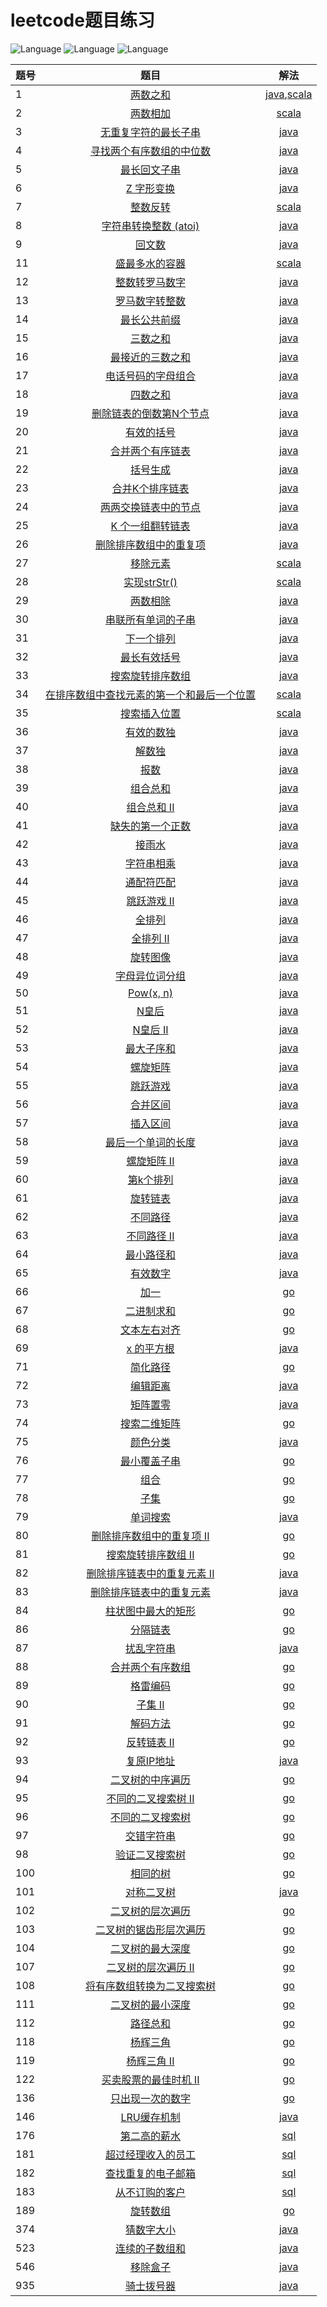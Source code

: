 # leetcode题目练习

![Language](https://img.shields.io/badge/language-java-blue.svg)
![Language](https://img.shields.io/badge/language-scala-red.svg)
![Language](https://img.shields.io/badge/language-go-9cf.svg)

| 题号 | 题目 | 解法 |
| --- |:---:| :---:|
| 1 | [两数之和](https://leetcode-cn.com/problems/two-sum/) | [java](https://github.com/lmmmowi/leetcode-practice/blob/master/src/main/java/com/lmmmowi/leetcode/p1/Solution.java),[scala](https://github.com/lmmmowi/leetcode-practice/blob/master/src/main/scala/com/lmmmowi/leetcode/scala/p1/Solution.scala) |
| 2 | [两数相加](https://leetcode-cn.com/problems/add-two-numbers/) | [scala](https://github.com/lmmmowi/leetcode-practice/blob/master/src/main/scala/com/lmmmowi/leetcode/scala/p2/Solution.scala) |
| 3 | [无重复字符的最长子串](https://leetcode-cn.com/problems/longest-substring-without-repeating-characters/) | [java](https://github.com/lmmmowi/leetcode-practice/blob/master/src/main/java/com/lmmmowi/leetcode/p3/Solution.java) |
| 4 | [寻找两个有序数组的中位数](https://leetcode-cn.com/problems/median-of-two-sorted-arrays/) | [java](https://github.com/lmmmowi/leetcode-practice/blob/master/src/main/java/com/lmmmowi/leetcode/p4/Solution.java) |
| 5 | [最长回文子串](https://leetcode-cn.com/problems/longest-palindromic-substring/) | [java](https://github.com/lmmmowi/leetcode-practice/blob/master/src/main/java/com/lmmmowi/leetcode/p5/Solution.java) |
| 6 | [Z 字形变换](https://leetcode-cn.com/problems/zigzag-conversion/) | [java](https://github.com/lmmmowi/leetcode-practice/blob/master/src/main/java/com/lmmmowi/leetcode/p6/Solution.java) |
| 7 | [整数反转](https://leetcode-cn.com/problems/reverse-integer/) | [scala](https://github.com/lmmmowi/leetcode-practice/blob/master/src/main/scala/com/lmmmowi/leetcode/scala/p7/Solution.scala) |
| 8 | [字符串转换整数 (atoi)](https://leetcode-cn.com/problems/string-to-integer-atoi/) | [java](https://github.com/lmmmowi/leetcode-practice/blob/master/src/main/java/com/lmmmowi/leetcode/p8/Solution.java) |
| 9 | [回文数](https://leetcode-cn.com/problems/palindrome-number/) | [java](https://github.com/lmmmowi/leetcode-practice/blob/master/src/main/java/com/lmmmowi/leetcode/p9/Solution.java) |
| 11 | [盛最多水的容器](https://leetcode-cn.com/problems/container-with-most-water/) | [scala](https://github.com/lmmmowi/leetcode-practice/blob/master/src/main/scala/com/lmmmowi/leetcode/scala/p11/Solution.scala) |
| 12 | [整数转罗马数字](https://leetcode-cn.com/problems/integer-to-roman/) | [java](https://github.com/lmmmowi/leetcode-practice/blob/master/src/main/java/com/lmmmowi/leetcode/p12/Solution.java) |
| 13 | [罗马数字转整数](https://leetcode-cn.com/problems/roman-to-integer/) | [java](https://github.com/lmmmowi/leetcode-practice/blob/master/src/main/java/com/lmmmowi/leetcode/p13/Solution.java) |
| 14 | [最长公共前缀](https://leetcode-cn.com/problems/longest-common-prefix/) | [java](https://github.com/lmmmowi/leetcode-practice/blob/master/src/main/java/com/lmmmowi/leetcode/p14/Solution.java) |
| 15 | [三数之和](https://leetcode-cn.com/problems/3sum/) | [java](https://github.com/lmmmowi/leetcode-practice/blob/master/src/main/java/com/lmmmowi/leetcode/p15/Solution.java) |
| 16 | [最接近的三数之和](https://leetcode-cn.com/problems/3sum-closest/) | [java](https://github.com/lmmmowi/leetcode-practice/blob/master/src/main/java/com/lmmmowi/leetcode/p16/Solution.java) |
| 17 | [电话号码的字母组合](https://leetcode-cn.com/problems/letter-combinations-of-a-phone-number/) | [java](https://github.com/lmmmowi/leetcode-practice/blob/master/src/main/java/com/lmmmowi/leetcode/p17/Solution.java) |
| 18 | [四数之和](https://leetcode-cn.com/problems/4sum/) | [java](https://github.com/lmmmowi/leetcode-practice/blob/master/src/main/java/com/lmmmowi/leetcode/p18/Solution.java) |
| 19 | [删除链表的倒数第N个节点](https://leetcode-cn.com/problems/remove-nth-node-from-end-of-list/) | [java](https://github.com/lmmmowi/leetcode-practice/blob/master/src/main/java/com/lmmmowi/leetcode/p19/Solution.java) |
| 20 | [有效的括号](https://leetcode-cn.com/problems/valid-parentheses/) | [java](https://github.com/lmmmowi/leetcode-practice/blob/master/src/main/java/com/lmmmowi/leetcode/p20/Solution.java) |
| 21 | [合并两个有序链表](https://leetcode-cn.com/problems/merge-two-sorted-lists/) | [java](https://github.com/lmmmowi/leetcode-practice/blob/master/src/main/java/com/lmmmowi/leetcode/p21/Solution.java) |
| 22 | [括号生成](https://leetcode-cn.com/problems/generate-parentheses/) | [java](https://github.com/lmmmowi/leetcode-practice/blob/master/src/main/java/com/lmmmowi/leetcode/p22/Solution.java) |
| 23 | [合并K个排序链表](https://leetcode-cn.com/problems/merge-k-sorted-lists/) | [java](https://github.com/lmmmowi/leetcode-practice/blob/master/src/main/java/com/lmmmowi/leetcode/p23/Solution.java) |
| 24 | [两两交换链表中的节点](https://leetcode-cn.com/problems/swap-nodes-in-pairs/) | [java](https://github.com/lmmmowi/leetcode-practice/blob/master/src/main/java/com/lmmmowi/leetcode/p24/Solution.java) |
| 25 | [K 个一组翻转链表](https://leetcode-cn.com/problems/reverse-nodes-in-k-group/) | [java](https://github.com/lmmmowi/leetcode-practice/blob/master/src/main/java/com/lmmmowi/leetcode/p25/Solution.java) |
| 26 | [删除排序数组中的重复项](https://leetcode-cn.com/problems/remove-duplicates-from-sorted-array/) | [java](https://github.com/lmmmowi/leetcode-practice/blob/master/src/main/java/com/lmmmowi/leetcode/p26/Solution.java) |
| 27 | [移除元素](https://leetcode-cn.com/problems/remove-element/) | [scala](https://github.com/lmmmowi/leetcode-practice/blob/master/src/main/scala/com/lmmmowi/leetcode/scala/p27/Solution.scala) |
| 28 | [实现strStr()](https://leetcode-cn.com/problems/implement-strstr/) | [scala](https://github.com/lmmmowi/leetcode-practice/blob/master/src/main/scala/com/lmmmowi/leetcode/scala/p28/Solution.scala) |
| 29 | [两数相除](https://leetcode-cn.com/problems/divide-two-integers/) | [java](https://github.com/lmmmowi/leetcode-practice/blob/master/src/main/java/com/lmmmowi/leetcode/p29/Solution.java) |
| 30 | [串联所有单词的子串](https://leetcode-cn.com/problems/substring-with-concatenation-of-all-words/) | [java](https://github.com/lmmmowi/leetcode-practice/blob/master/src/main/java/com/lmmmowi/leetcode/p30/Solution.java) |
| 31 | [下一个排列](https://leetcode-cn.com/problems/next-permutation/) | [java](https://github.com/lmmmowi/leetcode-practice/blob/master/src/main/java/com/lmmmowi/leetcode/p31/Solution.java) |
| 32 | [最长有效括号](https://leetcode-cn.com/problems/longest-valid-parentheses/) | [java](https://github.com/lmmmowi/leetcode-practice/blob/master/src/main/java/com/lmmmowi/leetcode/p32/Solution.java) |
| 33 | [搜索旋转排序数组](https://leetcode-cn.com/problems/search-in-rotated-sorted-array/) | [java](https://github.com/lmmmowi/leetcode-practice/blob/master/src/main/java/com/lmmmowi/leetcode/p33/Solution.java) |
| 34 | [在排序数组中查找元素的第一个和最后一个位置](https://leetcode-cn.com/problems/find-first-and-last-position-of-element-in-sorted-array/) | [scala](https://github.com/lmmmowi/leetcode-practice/blob/master/src/main/scala/com/lmmmowi/leetcode/scala/p34/Solution.scala) |
| 35 | [搜索插入位置](https://leetcode-cn.com/problems/search-insert-position/) | [scala](https://github.com/lmmmowi/leetcode-practice/blob/master/src/main/scala/com/lmmmowi/leetcode/scala/p35/Solution.scala) |
| 36 | [有效的数独](https://leetcode-cn.com/problems/valid-sudoku/) | [java](https://github.com/lmmmowi/leetcode-practice/blob/master/src/main/java/com/lmmmowi/leetcode/p36/Solution.java) |
| 37 | [解数独](https://leetcode-cn.com/problems/sudoku-solver/) | [java](https://github.com/lmmmowi/leetcode-practice/blob/master/src/main/java/com/lmmmowi/leetcode/p37/Solution.java) |
| 38 | [报数](https://leetcode-cn.com/problems/count-and-say/) | [java](https://github.com/lmmmowi/leetcode-practice/blob/master/src/main/java/com/lmmmowi/leetcode/p38/Solution.java) |
| 39 | [组合总和](https://leetcode-cn.com/problems/combination-sum/) | [java](https://github.com/lmmmowi/leetcode-practice/blob/master/src/main/java/com/lmmmowi/leetcode/p39/Solution.java) |
| 40 | [组合总和 II](https://leetcode-cn.com/problems/combination-sum-ii/) | [java](https://github.com/lmmmowi/leetcode-practice/blob/master/src/main/java/com/lmmmowi/leetcode/p40/Solution.java) |
| 41 | [缺失的第一个正数](https://leetcode-cn.com/problems/first-missing-positive/) | [java](https://github.com/lmmmowi/leetcode-practice/blob/master/src/main/java/com/lmmmowi/leetcode/p41/Solution.java) |
| 42 | [接雨水](https://leetcode-cn.com/problems/trapping-rain-water/) | [java](https://github.com/lmmmowi/leetcode-practice/blob/master/src/main/java/com/lmmmowi/leetcode/p42/Solution.java) |
| 43 | [字符串相乘](https://leetcode-cn.com/problems/multiply-strings/) | [java](https://github.com/lmmmowi/leetcode-practice/blob/master/src/main/java/com/lmmmowi/leetcode/p43/Solution.java) |
| 44 | [通配符匹配](https://leetcode-cn.com/problems/wildcard-matching/) | [java](https://github.com/lmmmowi/leetcode-practice/blob/master/src/main/java/com/lmmmowi/leetcode/p44/Solution.java) |
| 45 | [跳跃游戏 II](https://leetcode-cn.com/problems/jump-game-ii/) | [java](https://github.com/lmmmowi/leetcode-practice/blob/master/src/main/java/com/lmmmowi/leetcode/p45/Solution.java) |
| 46 | [全排列](https://leetcode-cn.com/problems/permutations/) | [java](https://github.com/lmmmowi/leetcode-practice/blob/master/src/main/java/com/lmmmowi/leetcode/p46/Solution.java) |
| 47 | [全排列 II](https://leetcode-cn.com/problems/permutations-ii/) | [java](https://github.com/lmmmowi/leetcode-practice/blob/master/src/main/java/com/lmmmowi/leetcode/p47/Solution.java) |
| 48 | [旋转图像](https://leetcode-cn.com/problems/rotate-image/) | [java](https://github.com/lmmmowi/leetcode-practice/blob/master/src/main/java/com/lmmmowi/leetcode/p48/Solution.java) |
| 49 | [字母异位词分组](https://leetcode-cn.com/problems/group-anagrams/) | [java](https://github.com/lmmmowi/leetcode-practice/blob/master/src/main/java/com/lmmmowi/leetcode/p49/Solution.java) |
| 50 | [Pow(x, n)](https://leetcode-cn.com/problems/powx-n/) | [java](https://github.com/lmmmowi/leetcode-practice/blob/master/src/main/java/com/lmmmowi/leetcode/p50/Solution.java) |
| 51 | [N皇后](https://leetcode-cn.com/problems/n-queens/) | [java](https://github.com/lmmmowi/leetcode-practice/blob/master/src/main/java/com/lmmmowi/leetcode/p51/Solution.java) |
| 52 | [N皇后 II](https://leetcode-cn.com/problems/n-queens-ii/) | [java](https://github.com/lmmmowi/leetcode-practice/blob/master/src/main/java/com/lmmmowi/leetcode/p52/Solution.java) |
| 53 | [最大子序和](https://leetcode-cn.com/problems/maximum-subarray/) | [java](https://github.com/lmmmowi/leetcode-practice/blob/master/src/main/java/com/lmmmowi/leetcode/p53/Solution.java) |
| 54 | [螺旋矩阵](https://leetcode-cn.com/problems/spiral-matrix/) | [java](https://github.com/lmmmowi/leetcode-practice/blob/master/src/main/java/com/lmmmowi/leetcode/p54/Solution.java) |
| 55 | [跳跃游戏](https://leetcode-cn.com/problems/jump-game/) | [java](https://github.com/lmmmowi/leetcode-practice/blob/master/src/main/java/com/lmmmowi/leetcode/p55/Solution.java) |
| 56 | [合并区间](https://leetcode-cn.com/problems/merge-intervals/) | [java](https://github.com/lmmmowi/leetcode-practice/blob/master/src/main/java/com/lmmmowi/leetcode/p56/Solution.java) |
| 57 | [插入区间](https://leetcode-cn.com/problems/insert-interval/) | [java](https://github.com/lmmmowi/leetcode-practice/blob/master/src/main/java/com/lmmmowi/leetcode/p57/Solution.java) |
| 58 | [最后一个单词的长度](https://leetcode-cn.com/problems/length-of-last-word/) | [java](https://github.com/lmmmowi/leetcode-practice/blob/master/src/main/java/com/lmmmowi/leetcode/p58/Solution.java) |
| 59 | [螺旋矩阵 II](https://leetcode-cn.com/problems/spiral-matrix-ii/) | [java](https://github.com/lmmmowi/leetcode-practice/blob/master/src/main/java/com/lmmmowi/leetcode/p59/Solution.java) |
| 60 | [第k个排列](https://leetcode-cn.com/problems/permutation-sequence/) | [java](https://github.com/lmmmowi/leetcode-practice/blob/master/src/main/java/com/lmmmowi/leetcode/p60/Solution.java) |
| 61 | [旋转链表](https://leetcode-cn.com/problems/rotate-list/) | [java](https://github.com/lmmmowi/leetcode-practice/blob/master/src/main/java/com/lmmmowi/leetcode/p61/Solution.java) |
| 62 | [不同路径](https://leetcode-cn.com/problems/unique-paths/) | [java](https://github.com/lmmmowi/leetcode-practice/blob/master/src/main/java/com/lmmmowi/leetcode/p62/Solution.java) |
| 63 | [不同路径 II](https://leetcode-cn.com/problems/unique-paths-ii/) | [java](https://github.com/lmmmowi/leetcode-practice/blob/master/src/main/java/com/lmmmowi/leetcode/p63/Solution.java) |
| 64 | [最小路径和](https://leetcode-cn.com/problems/minimum-path-sum/) | [java](https://github.com/lmmmowi/leetcode-practice/blob/master/src/main/java/com/lmmmowi/leetcode/p64/Solution.java) |
| 65 | [有效数字](https://leetcode-cn.com/problems/valid-number/) | [java](https://github.com/lmmmowi/leetcode-practice/blob/master/src/main/java/com/lmmmowi/leetcode/p65/Solution.java) |
| 66 | [加一](https://leetcode-cn.com/problems/plus-one/) | [go](https://github.com/lmmmowi/leetcode-practice/blob/master/src/main/go/com/lmmmowi/leetcode/go/p66/Solution.go) |
| 67 | [ 二进制求和](https://leetcode-cn.com/problems/add-binary/) | [go](https://github.com/lmmmowi/leetcode-practice/blob/master/src/main/go/com/lmmmowi/leetcode/go/p67/Solution.go) |
| 68 | [文本左右对齐](https://leetcode-cn.com/problems/text-justification/) | [go](https://github.com/lmmmowi/leetcode-practice/blob/master/src/main/go/com/lmmmowi/leetcode/go/p68/Solution.go) |
| 69 | [x 的平方根](https://leetcode-cn.com/problems/sqrtx/) | [java](https://github.com/lmmmowi/leetcode-practice/blob/master/src/main/java/com/lmmmowi/leetcode/p69/Solution.java) |
| 71 | [简化路径](https://leetcode-cn.com/problems/simplify-path/) | [go](https://github.com/lmmmowi/leetcode-practice/blob/master/src/main/go/com/lmmmowi/leetcode/go/p71/Solution.go) |
| 72 | [编辑距离](https://leetcode-cn.com/problems/edit-distance/) | [java](https://github.com/lmmmowi/leetcode-practice/blob/master/src/main/java/com/lmmmowi/leetcode/p72/Solution.java) |
| 73 | [矩阵置零](https://leetcode-cn.com/problems/set-matrix-zeroes/) | [java](https://github.com/lmmmowi/leetcode-practice/blob/master/src/main/java/com/lmmmowi/leetcode/p73/Solution.java) |
| 74 | [搜索二维矩阵](https://leetcode-cn.com/problems/search-a-2d-matrix/) | [go](https://github.com/lmmmowi/leetcode-practice/blob/master/src/main/go/com/lmmmowi/leetcode/go/p74/Solution.go) |
| 75 | [颜色分类](https://leetcode-cn.com/problems/sort-colors/) | [java](https://github.com/lmmmowi/leetcode-practice/blob/master/src/main/java/com/lmmmowi/leetcode/p75/Solution.java) |
| 76 | [最小覆盖子串](https://leetcode-cn.com/problems/minimum-window-substring/) | [go](https://github.com/lmmmowi/leetcode-practice/blob/master/src/main/go/com/lmmmowi/leetcode/go/p76/Solution.go) |
| 77 | [组合](https://leetcode-cn.com/problems/combinations/) | [go](https://github.com/lmmmowi/leetcode-practice/blob/master/src/main/go/com/lmmmowi/leetcode/go/p77/Solution.go) |
| 78 | [子集](https://leetcode-cn.com/problems/subsets/) | [go](https://github.com/lmmmowi/leetcode-practice/blob/master/src/main/go/com/lmmmowi/leetcode/go/p78/Solution.go) |
| 79 | [单词搜索](https://leetcode-cn.com/problems/word-search/) | [java](https://github.com/lmmmowi/leetcode-practice/blob/master/src/main/java/com/lmmmowi/leetcode/p79/Solution.java) |
| 80 | [删除排序数组中的重复项 II](https://leetcode-cn.com/problems/remove-duplicates-from-sorted-array-ii/) | [go](https://github.com/lmmmowi/leetcode-practice/blob/master/src/main/go/com/lmmmowi/leetcode/go/p80/Solution.go) |
| 81 | [ 搜索旋转排序数组 II](https://leetcode-cn.com/problems/search-in-rotated-sorted-array-ii/) | [go](https://github.com/lmmmowi/leetcode-practice/blob/master/src/main/go/com/lmmmowi/leetcode/go/p81/Solution.go) |
| 82 | [删除排序链表中的重复元素 II](https://leetcode-cn.com/problems/remove-duplicates-from-sorted-list-ii/) | [java](https://github.com/lmmmowi/leetcode-practice/blob/master/src/main/java/com/lmmmowi/leetcode/p82/Solution.java) |
| 83 | [删除排序链表中的重复元素](https://leetcode-cn.com/problems/remove-duplicates-from-sorted-list/) | [java](https://github.com/lmmmowi/leetcode-practice/blob/master/src/main/java/com/lmmmowi/leetcode/p83/Solution.java) |
| 84 | [柱状图中最大的矩形](https://leetcode-cn.com/problems/largest-rectangle-in-histogram/) | [go](https://github.com/lmmmowi/leetcode-practice/blob/master/src/main/go/com/lmmmowi/leetcode/go/p84/Solution.go) |
| 86 | [分隔链表](https://leetcode-cn.com/problems/partition-list/) | [go](https://github.com/lmmmowi/leetcode-practice/blob/master/src/main/go/com/lmmmowi/leetcode/go/p86/Solution.go) |
| 87 | [扰乱字符串](https://leetcode-cn.com/problems/scramble-string/) | [java](https://github.com/lmmmowi/leetcode-practice/blob/master/src/main/java/com/lmmmowi/leetcode/p87/Solution.java) |
| 88 | [ 合并两个有序数组](https://leetcode-cn.com/problems/merge-sorted-array/) | [go](https://github.com/lmmmowi/leetcode-practice/blob/master/src/main/go/com/lmmmowi/leetcode/go/p88/Solution.go) |
| 89 | [格雷编码](https://leetcode-cn.com/problems/gray-code/) | [go](https://github.com/lmmmowi/leetcode-practice/blob/master/src/main/go/com/lmmmowi/leetcode/go/p89/Solution.go) |
| 90 | [子集 II](https://leetcode-cn.com/problems/subsets-ii/) | [go](https://github.com/lmmmowi/leetcode-practice/blob/master/src/main/go/com/lmmmowi/leetcode/go/p90/Solution.go) |
| 91 | [ 解码方法](https://leetcode-cn.com/problems/decode-ways/) | [go](https://github.com/lmmmowi/leetcode-practice/blob/master/src/main/go/com/lmmmowi/leetcode/go/p91/Solution.go) |
| 92 | [反转链表 II](https://leetcode-cn.com/problems/reverse-linked-list-ii/) | [go](https://github.com/lmmmowi/leetcode-practice/blob/master/src/main/go/com/lmmmowi/leetcode/go/p92/Solution.go) |
| 93 | [复原IP地址](https://leetcode-cn.com/problems/restore-ip-addresses/) | [java](https://github.com/lmmmowi/leetcode-practice/blob/master/src/main/java/com/lmmmowi/leetcode/p93/Solution.java) |
| 94 | [二叉树的中序遍历](https://leetcode-cn.com/problems/binary-tree-inorder-traversal/) | [go](https://github.com/lmmmowi/leetcode-practice/blob/master/src/main/go/com/lmmmowi/leetcode/go/p94/Solution.go) |
| 95 | [不同的二叉搜索树 II](https://leetcode-cn.com/problems/unique-binary-search-trees-ii/) | [go](https://github.com/lmmmowi/leetcode-practice/blob/master/src/main/go/com/lmmmowi/leetcode/go/p95/Solution.go) |
| 96 | [不同的二叉搜索树](https://leetcode-cn.com/problems/unique-binary-search-trees/) | [go](https://github.com/lmmmowi/leetcode-practice/blob/master/src/main/go/com/lmmmowi/leetcode/go/p96/Solution.go) |
| 97 | [交错字符串](https://leetcode-cn.com/problems/interleaving-string/) | [go](https://github.com/lmmmowi/leetcode-practice/blob/master/src/main/go/com/lmmmowi/leetcode/go/p97/Solution.go) |
| 98 | [验证二叉搜索树](https://leetcode-cn.com/problems/validate-binary-search-tree/) | [go](https://github.com/lmmmowi/leetcode-practice/blob/master/src/main/go/com/lmmmowi/leetcode/go/p98/Solution.go) |
| 100 | [相同的树](https://leetcode-cn.com/problems/same-tree/) | [go](https://github.com/lmmmowi/leetcode-practice/blob/master/src/main/go/com/lmmmowi/leetcode/go/p100/Solution.go) |
| 101 | [对称二叉树](https://leetcode-cn.com/problems/symmetric-tree/) | [java](https://github.com/lmmmowi/leetcode-practice/blob/master/src/main/java/com/lmmmowi/leetcode/p101/Solution.java) |
| 102 | [二叉树的层次遍历](https://leetcode-cn.com/problems/binary-tree-level-order-traversal/) | [go](https://github.com/lmmmowi/leetcode-practice/blob/master/src/main/go/com/lmmmowi/leetcode/go/p102/Solution.go) |
| 103 | [二叉树的锯齿形层次遍历](https://leetcode-cn.com/problems/binary-tree-zigzag-level-order-traversal/) | [go](https://github.com/lmmmowi/leetcode-practice/blob/master/src/main/go/com/lmmmowi/leetcode/go/p103/Solution.go) |
| 104 | [二叉树的最大深度](https://leetcode-cn.com/problems/maximum-depth-of-binary-tree/) | [go](https://github.com/lmmmowi/leetcode-practice/blob/master/src/main/go/com/lmmmowi/leetcode/go/p104/Solution.go) |
| 107 | [二叉树的层次遍历 II](https://leetcode-cn.com/problems/binary-tree-level-order-traversal-ii/) | [go](https://github.com/lmmmowi/leetcode-practice/blob/master/src/main/go/com/lmmmowi/leetcode/go/p107/Solution.go) |
| 108 | [将有序数组转换为二叉搜索树](https://leetcode-cn.com/problems/convert-sorted-array-to-binary-search-tree/) | [go](https://github.com/lmmmowi/leetcode-practice/blob/master/src/main/go/com/lmmmowi/leetcode/go/p108/Solution.go) |
| 111 | [二叉树的最小深度](https://leetcode-cn.com/problems/minimum-depth-of-binary-tree/) | [go](https://github.com/lmmmowi/leetcode-practice/blob/master/src/main/go/com/lmmmowi/leetcode/go/p111/Solution.go) |
| 112 | [路径总和](https://leetcode-cn.com/problems/path-sum/) | [go](https://github.com/lmmmowi/leetcode-practice/blob/master/src/main/go/com/lmmmowi/leetcode/go/p112/Solution.go) |
| 118 | [杨辉三角](https://leetcode-cn.com/problems/pascals-triangle/) | [go](https://github.com/lmmmowi/leetcode-practice/blob/master/src/main/go/com/lmmmowi/leetcode/go/p118/Solution.go) |
| 119 | [杨辉三角 II](https://leetcode-cn.com/problems/pascals-triangle-ii/) | [go](https://github.com/lmmmowi/leetcode-practice/blob/master/src/main/go/com/lmmmowi/leetcode/go/p119/Solution.go) |
| 122 | [买卖股票的最佳时机 II](https://leetcode-cn.com/problems/best-time-to-buy-and-sell-stock-ii/) | [go](https://github.com/lmmmowi/leetcode-practice/blob/master/src/main/go/com/lmmmowi/leetcode/go/p122/Solution.go) |
| 136 | [只出现一次的数字](https://leetcode-cn.com/problems/single-number/) | [go](https://github.com/lmmmowi/leetcode-practice/blob/master/src/main/go/com/lmmmowi/leetcode/go/p136/Solution.go) |
| 146 | [LRU缓存机制](https://leetcode-cn.com/problems/lru-cache/) | [java](https://github.com/lmmmowi/leetcode-practice/blob/master/src/main/java/com/lmmmowi/leetcode/p146/Solution.java) |
| 176 | [第二高的薪水](https://leetcode-cn.com/problems/second-highest-salary/) | [sql](https://github.com/lmmmowi/leetcode-practice/blob/master/src/main/sql/com/lmmmowi/leetcode/sql/p176/Solution.sql) |
| 181 | [超过经理收入的员工](https://leetcode-cn.com/problems/employees-earning-more-than-their-managers/) | [sql](https://github.com/lmmmowi/leetcode-practice/blob/master/src/main/sql/com/lmmmowi/leetcode/sql/p181/Solution.sql) |
| 182 | [查找重复的电子邮箱](https://leetcode-cn.com/problems/duplicate-emails/) | [sql](https://github.com/lmmmowi/leetcode-practice/blob/master/src/main/sql/com/lmmmowi/leetcode/sql/p182/Solution.sql) |
| 183 | [从不订购的客户](https://leetcode-cn.com/problems/customers-who-never-order/) | [sql](https://github.com/lmmmowi/leetcode-practice/blob/master/src/main/sql/com/lmmmowi/leetcode/sql/p183/Solution.sql) |
| 189 | [旋转数组](https://leetcode-cn.com/problems/rotate-array/) | [go](https://github.com/lmmmowi/leetcode-practice/blob/master/src/main/go/com/lmmmowi/leetcode/go/p189/Solution.go) |
| 374 | [猜数字大小](https://leetcode-cn.com/problems/guess-number-higher-or-lower/) | [java](https://github.com/lmmmowi/leetcode-practice/blob/master/src/main/java/com/lmmmowi/leetcode/p374/Solution.java) |
| 523 | [连续的子数组和](https://leetcode-cn.com/problems/continuous-subarray-sum/) | [java](https://github.com/lmmmowi/leetcode-practice/blob/master/src/main/java/com/lmmmowi/leetcode/p523/Solution.java) |
| 546 | [移除盒子](https://leetcode-cn.com/problems/remove-boxes/) | [java](https://github.com/lmmmowi/leetcode-practice/blob/master/src/main/java/com/lmmmowi/leetcode/p546/Solution.java) |
| 935 | [骑士拨号器](https://leetcode-cn.com/problems/knight-dialer/) | [java](https://github.com/lmmmowi/leetcode-practice/blob/master/src/main/java/com/lmmmowi/leetcode/p935/Solution.java) |
